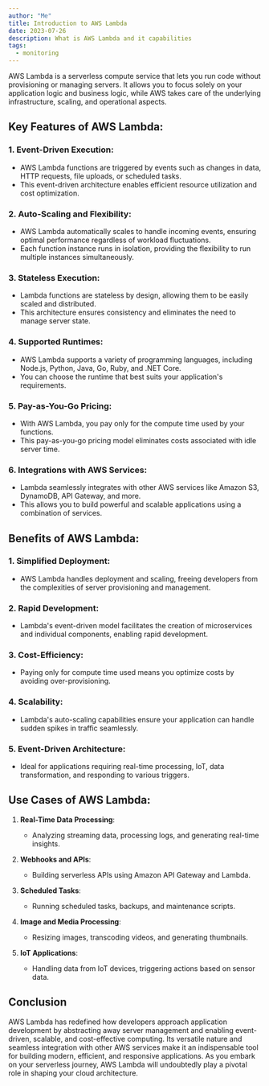 ```yaml
---
author: "Me"
title: Introduction to AWS Lambda
date: 2023-07-26
description: What is AWS Lambda and it capabilities
tags:
  - monitoring
---
```

AWS Lambda is a serverless compute service that lets you run code without provisioning or managing servers. It allows you to focus solely on your application logic and business logic, while AWS takes care of the underlying infrastructure, scaling, and operational aspects.

## Key Features of AWS Lambda:

### 1. **Event-Driven Execution**:
   - AWS Lambda functions are triggered by events such as changes in data, HTTP requests, file uploads, or scheduled tasks.
   - This event-driven architecture enables efficient resource utilization and cost optimization.

### 2. **Auto-Scaling and Flexibility**:
   - AWS Lambda automatically scales to handle incoming events, ensuring optimal performance regardless of workload fluctuations.
   - Each function instance runs in isolation, providing the flexibility to run multiple instances simultaneously.

### 3. **Stateless Execution**:
   - Lambda functions are stateless by design, allowing them to be easily scaled and distributed.
   - This architecture ensures consistency and eliminates the need to manage server state.

### 4. **Supported Runtimes**:
   - AWS Lambda supports a variety of programming languages, including Node.js, Python, Java, Go, Ruby, and .NET Core.
   - You can choose the runtime that best suits your application's requirements.

### 5. **Pay-as-You-Go Pricing**:
   - With AWS Lambda, you pay only for the compute time used by your functions.
   - This pay-as-you-go pricing model eliminates costs associated with idle server time.

### 6. **Integrations with AWS Services**:
   - Lambda seamlessly integrates with other AWS services like Amazon S3, DynamoDB, API Gateway, and more.
   - This allows you to build powerful and scalable applications using a combination of services.

## Benefits of AWS Lambda:

### 1. **Simplified Deployment**:
   - AWS Lambda handles deployment and scaling, freeing developers from the complexities of server provisioning and management.

### 2. **Rapid Development**:
   - Lambda's event-driven model facilitates the creation of microservices and individual components, enabling rapid development.

### 3. **Cost-Efficiency**:
   - Paying only for compute time used means you optimize costs by avoiding over-provisioning.

### 4. **Scalability**:
   - Lambda's auto-scaling capabilities ensure your application can handle sudden spikes in traffic seamlessly.

### 5. **Event-Driven Architecture**:
   - Ideal for applications requiring real-time processing, IoT, data transformation, and responding to various triggers.

## Use Cases of AWS Lambda:

1. **Real-Time Data Processing**:
   - Analyzing streaming data, processing logs, and generating real-time insights.

2. **Webhooks and APIs**:
   - Building serverless APIs using Amazon API Gateway and Lambda.

3. **Scheduled Tasks**:
   - Running scheduled tasks, backups, and maintenance scripts.

4. **Image and Media Processing**:
   - Resizing images, transcoding videos, and generating thumbnails.

5. **IoT Applications**:
   - Handling data from IoT devices, triggering actions based on sensor data.

## Conclusion

AWS Lambda has redefined how developers approach application development by abstracting away server management and enabling event-driven, scalable, and cost-effective computing. Its versatile nature and seamless integration with other AWS services make it an indispensable tool for building modern, efficient, and responsive applications. As you embark on your serverless journey, AWS Lambda will undoubtedly play a pivotal role in shaping your cloud architecture.